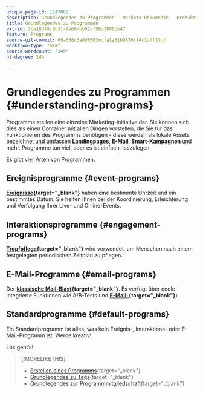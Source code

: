 ```yaml
---
unique-page-id: 1147089
description: Grundlegendes zu Programmen - Marketo-Dokumente - Produktdokumentation
title: Grundlegendes zu Programmen
exl-id: 3ba18df8-9b31-4a69-bb52-f50d3896bb47
feature: Programs
source-git-commit: 09a656c3a0d0002edfa1a61b987bff4c1dff33cf
workflow-type: tm+mt
source-wordcount: '149'
ht-degree: 14%

---
```


# Grundlegendes zu Programmen {#understanding-programs}

Programme stellen eine einzelne Marketing-Initiative dar. Sie können sich dies als einen Container mit allen Dingen vorstellen, die Sie für das Funktionieren des Programms benötigen - diese werden als lokale Assets bezeichnet und umfassen **Landingpages**, **E-Mail**, **Smart-Kampagnen** und mehr. Programme tun viel, aber es ist einfach, loszulegen.

Es gibt vier Arten von Programmen:

## Ereignisprogramme {#event-programs}

**[Ereignisse](/help/marketo/product-docs/demand-generation/events/understanding-events/understanding-event-programs.md){target="_blank"}** haben eine bestimmte Uhrzeit und ein bestimmtes Datum. Sie helfen Ihnen bei der Koordinierung, Erleichterung und Verfolgung Ihrer Live- und Online-Events.

## Interaktionsprogramme {#engagement-programs}

**[Tropfpflege](/help/marketo/product-docs/email-marketing/drip-nurturing/creating-an-engagement-program/understanding-engagement-programs.md){target="_blank"}** wird verwendet, um Menschen nach einem festgelegten periodischen Zeitplan zu pflegen.

## E-Mail-Programme {#email-programs}

Der **[klassische Mail-Blast](/help/marketo/product-docs/email-marketing/email-programs/creating-an-email-program/understanding-email-programs.md){target="_blank"}**. Es verfügt über coole integrierte Funktionen wie A/B-Tests und **[E-Mail-](/help/marketo/product-docs/email-marketing/email-programs/email-program-actions/head-start-for-email-programs.md){target="_blank"}**).

## Standardprogramme {#default-programs}

Ein Standardprogramm ist alles, was kein Ereignis-, Interaktions- oder E-Mail-Programm ist. Werde kreativ!

Los geht‘s!

>[!MORELIKETHIS]
>
>* [Erstellen eines Programms](/help/marketo/product-docs/email-marketing/email-programs/creating-an-email-program/create-an-email-program.md){target="_blank"}
>* [Grundlegendes zu Tags](/help/marketo/product-docs/core-marketo-concepts/programs/working-with-programs/understanding-tags.md){target="_blank"}
>* [Grundlegendes zur Programmmitgliedschaft](/help/marketo/product-docs/core-marketo-concepts/programs/creating-programs/understanding-program-membership.md){target="_blank"}
